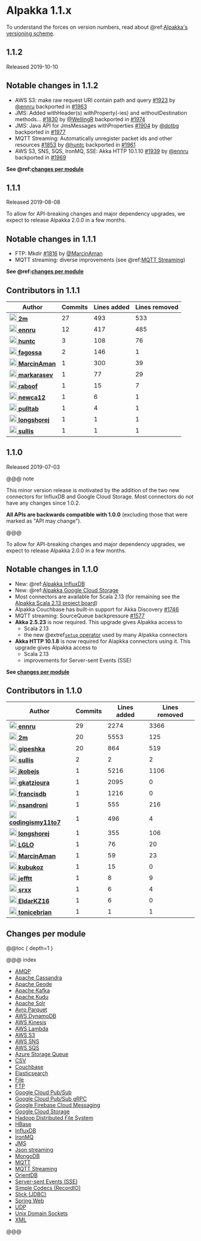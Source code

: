# Alpakka 1.1.x

To understand the forces on version numbers, read about @ref:[Alpakka's versioning scheme](../other-docs/versioning.md). 

## 1.1.2

Released 2019-10-10

## Notable changes in 1.1.2

- AWS S3: make raw request URI contain path and query  [#1923](https://github.com/akka/alpakka/issues/1923) by [@ennru](https://github.com/ennru) backported in [#1963](https://github.com/akka/alpakka/pull/1963)
- JMS: Added withHeader(s) withProperty(-ies) and withoutDestination methods… [#1830](https://github.com/akka/alpakka/issues/1830) by [@WellingR](https://github.com/WellingR) backported in [#1974](https://github.com/akka/alpakka/pull/1974)
- JMS: Java API for JmsMessages withProperties [#1904](https://github.com/akka/alpakka/issues/1904) by [@dotbg](https://github.com/dotbg) backported in [#1977](https://github.com/akka/alpakka/pull/1977)
- MQTT Streaming: Automatically unregister packet ids and other resources [#1853](https://github.com/akka/alpakka/issues/1853) by [@huntc](https://github.com/huntc) backported in [#1961](https://github.com/akka/alpakka/pull/1961)
- AWS S3, SNS, SQS, IronMQ, SSE: Akka HTTP 10.1.10 [#1939](https://github.com/akka/alpakka/issues/1939) by [@ennru](https://github.com/ennru) backported in [#1969](https://github.com/akka/alpakka/pull/1969)

**See @ref:[changes per module](#changes-per-module)**


## 1.1.1

Released 2019-08-08

To allow for API-breaking changes and major dependency upgrades, we expect to release Alpakka 2.0.0 in a few months.


## Notable changes in 1.1.1

- FTP: Mkdir [#1816](https://github.com/akka/alpakka/issues/1816) by [@MarcinAman](https://github.com/MarcinAman)
- MQTT streaming: diverse improvements (see @ref:[MQTT Streaming](1.1.x/mqtt-streaming.md))

**See @ref:[changes per module](#changes-per-module)**

## Contributors in 1.1.1

| Author | Commits | Lines added | Lines removed |
| ------ | ------- | ----------- | ------------- |
| [<img width="20" alt="2m" src="https://avatars3.githubusercontent.com/u/422086?v=4&s=40"> **2m**](https://github.com/2m) | 27 | 493 | 533 |
| [<img width="20" alt="ennru" src="https://avatars3.githubusercontent.com/u/458526?v=4&s=40"> **ennru**](https://github.com/ennru) | 12 | 417 | 485 |
| [<img width="20" alt="huntc" src="https://avatars2.githubusercontent.com/u/694893?v=4&s=40"> **huntc**](https://github.com/huntc) | 3 | 108 | 76 |
| [<img width="20" alt="fagossa" src="https://avatars1.githubusercontent.com/u/6917738?v=4&s=40"> **fagossa**](https://github.com/fagossa) | 2 | 146 | 1 |
| [<img width="20" alt="MarcinAman" src="https://avatars0.githubusercontent.com/u/15652452?v=4&s=40"> **MarcinAman**](https://github.com/MarcinAman) | 1 | 300 | 39 |
| [<img width="20" alt="markarasev" src="https://avatars2.githubusercontent.com/u/3638968?v=4&s=40"> **markarasev**](https://github.com/markarasev) | 1 | 77 | 29 |
| [<img width="20" alt="raboof" src="https://avatars2.githubusercontent.com/u/131856?v=4&s=40"> **raboof**](https://github.com/raboof) | 1 | 15 | 7 |
| [<img width="20" alt="newca12" src="https://avatars1.githubusercontent.com/u/543542?v=4&s=40"> **newca12**](https://github.com/newca12) | 1 | 6 | 1 |
| [<img width="20" alt="pulltab" src="https://avatars3.githubusercontent.com/u/6842323?v=4&s=40"> **pulltab**](https://github.com/pulltab) | 1 | 4 | 1 |
| [<img width="20" alt="longshorej" src="https://avatars1.githubusercontent.com/u/515201?v=4&s=40"> **longshorej**](https://github.com/longshorej) | 1 | 1 | 1 |
| [<img width="20" alt="sullis" src="https://avatars3.githubusercontent.com/u/30938?v=4&s=40"> **sullis**](https://github.com/sullis) | 1 | 1 | 1 |


## 1.1.0

Released 2019-07-03

@@@ note

This minor version release is motivated by the addition of the two new connectors for InfluxDB and Google Cloud Storage. Most connectors do not have any changes since 1.0.2.

**All APIs are backwards compatible with 1.0.0** (excluding those that were marked as "API may change").

@@@

To allow for API-breaking changes and major dependency upgrades, we expect to release Alpakka 2.0.0 in a few months.


## Notable changes in 1.1.0

* New: @ref:[Alpakka InfluxDB](../influxdb.md) 
* New: @ref:[Alpakka Google Cloud Storage](../google-cloud-storage.md) 
* Most connectors are available for Scala 2.13 (for remaining see the [Alpakka Scala 2.13 project board](https://github.com/akka/alpakka/projects/2))
* Alpakka Couchbase has built-in support for Akka Discovery [#1746](https://github.com/akka/alpakka/issues/1746)
* MQTT streaming: SourceQueue backpressure [#1577](https://github.com/akka/alpakka/pull/1577) 
* **Akka 2.5.23** is now required. This upgrade gives Alpakka access to
    * Scala 2.13
    * the new @extref[`setup` operator](akka:stream/operators/Source-or-Flow/setup.html#source-flow-setup) used by many Alpakka connectors
* **Akka HTTP 10.1.8** is now required for Alapkka connectors using it. This upgrade gives Alpakka access to
    * Scala 2.13
    * improvements for Server-sent Events (SSE)

**See [changes per module](#changes-per-module)**

## Contributors in 1.1.0


| Author | Commits | Lines added | Lines removed |
| ------ | ------- | ----------- | ------------- |
| [<img width="20" alt="ennru" src="https://avatars3.githubusercontent.com/u/458526?v=4&amp;s=40"/> **ennru**](https://github.com/ennru) | 29 | 2274 | 3366 |
| [<img width="20" alt="2m" src="https://avatars3.githubusercontent.com/u/422086?v=4&amp;s=40"/> **2m**](https://github.com/2m) | 20 | 5553 | 125 |
| [<img width="20" alt="gipeshka" src="https://avatars1.githubusercontent.com/u/1704933?v=4&amp;s=40"/> **gipeshka**](https://github.com/gipeshka) | 20 | 864 | 519 |
| [<img width="20" alt="sullis" src="https://avatars3.githubusercontent.com/u/30938?v=4&amp;s=40"/> **sullis**](https://github.com/sullis) | 2 | 2 | 2 |
| [<img width="20" alt="jkobejs" src="https://avatars0.githubusercontent.com/u/10402628?v=4&amp;s=40"/> **jkobejs**](https://github.com/jkobejs) | 1 | 5216 | 1106 |
| [<img width="20" alt="gkatzioura" src="https://avatars1.githubusercontent.com/u/671486?v=4&amp;s=40"/> **gkatzioura**](https://github.com/gkatzioura) | 1 | 2095 | 0 |
| [<img width="20" alt="francisdb" src="https://avatars0.githubusercontent.com/u/161305?v=4&amp;s=40"/> **francisdb**](https://github.com/francisdb) | 1 | 1216 | 0 |
| [<img width="20" alt="nsandroni" src="https://avatars3.githubusercontent.com/u/51410599?v=4&amp;s=40"/> **nsandroni**](https://github.com/nsandroni) | 1 | 555 | 216 |
| [<img width="20" alt="codingismy11to7" src="https://avatars1.githubusercontent.com/u/422765?v=4&amp;s=40"/> **codingismy11to7**](https://github.com/codingismy11to7) | 1 | 496 | 4 |
| [<img width="20" alt="longshorej" src="https://avatars1.githubusercontent.com/u/515201?v=4&amp;s=40"/> **longshorej**](https://github.com/longshorej) | 1 | 355 | 106 |
| [<img width="20" alt="LGLO" src="https://avatars2.githubusercontent.com/u/2694353?v=4&amp;s=40"/> **LGLO**](https://github.com/LGLO) | 1 | 76 | 20 |
| [<img width="20" alt="MarcinAman" src="https://avatars0.githubusercontent.com/u/15652452?v=4&amp;s=40"/> **MarcinAman**](https://github.com/MarcinAman) | 1 | 59 | 23 |
| [<img width="20" alt="kubukoz" src="https://avatars0.githubusercontent.com/u/894884?v=4&amp;s=40"/> **kubukoz**](https://github.com/kubukoz) | 1 | 15 | 0 |
| [<img width="20" alt="jefftt" src="https://avatars2.githubusercontent.com/u/7140426?v=4&amp;s=40"/> **jefftt**](https://github.com/jefftt) | 1 | 8 | 9 |
| [<img width="20" alt="srxx" src="https://avatars0.githubusercontent.com/u/51457074?v=4&amp;s=40"/> **srxx**](https://github.com/srxx) | 1 | 6 | 4 |
| [<img width="20" alt="EldarKZ16" src="https://avatars0.githubusercontent.com/u/38246993?v=4&amp;s=40"/> **EldarKZ16**](https://github.com/EldarKZ16) | 1 | 6 | 0 |
| [<img width="20" alt="tonicebrian" src="https://avatars2.githubusercontent.com/u/132687?v=4&amp;s=40"/> **tonicebrian**](https://github.com/tonicebrian) | 1 | 1 | 1 |

## Changes per module

@@toc { depth=1 }

@@@ index

* [AMQP](1.1.x/amqp.md)
* [Apache Cassandra](1.1.x/cassandra.md)
* [Apache Geode](1.1.x/geode.md)
* [Apache Kafka](1.1.x/kafka.md)
* [Apache Kudu](1.1.x/kudu.md)
* [Apache Solr](1.1.x/solr.md)
* [Avro Parquet](1.1.x/avroparquet.md)
* [AWS DynamoDB](1.1.x/dynamodb.md)
* [AWS Kinesis](1.1.x/kinesis.md)
* [AWS Lambda](1.1.x/awslambda.md)
* [AWS S3](1.1.x/s3.md)
* [AWS SNS](1.1.x/sns.md)
* [AWS SQS](1.1.x/sqs.md)
* [Azure Storage Queue](1.1.x/azure-storage-queue.md)
* [CSV](1.1.x/csv.md)
* [Couchbase](1.1.x/couchbase.md)
* [Elasticsearch](1.1.x/elasticsearch.md)
* [File](1.1.x/file.md)
* [FTP](1.1.x/ftp.md)
* [Google Cloud Pub/Sub](1.1.x/google-cloud-pub-sub.md)
* [Google Cloud Pub/Sub gRPC](1.1.x/google-cloud-pub-sub-grpc.md)
* [Google Firebase Cloud Messaging](1.1.x/google-fcm.md)
* [Google Cloud Storage](1.1.x/google-cloud-storage.md)
* [Hadoop Distributed File System](1.1.x/hdfs.md)
* [HBase](1.1.x/hbase.md)
* [InfluxDB](1.1.x/influxdb.md)
* [IronMQ](1.1.x/ironmq.md)
* [JMS](1.1.x/jms.md)
* [Json streaming](1.1.x/json-streaming.md)
* [MongoDB](1.1.x/mongodb.md)
* [MQTT](1.1.x/mqtt.md)
* [MQTT Streaming](1.1.x/mqtt-streaming.md)
* [OrientDB](1.1.x/orientdb.md)
* [Server-sent Events (SSE)](1.1.x/sse.md)
* [Simple Codecs (RecordIO)](1.1.x/simple-codecs.md)
* [Slick (JDBC)](1.1.x/slick.md)
* [Spring Web](1.1.x/spring-web.md)
* [UDP](1.1.x/udp.md)
* [Unix Domain Sockets](1.1.x/unix-domain-socket.md)
* [XML](1.1.x/xml.md)


@@@

